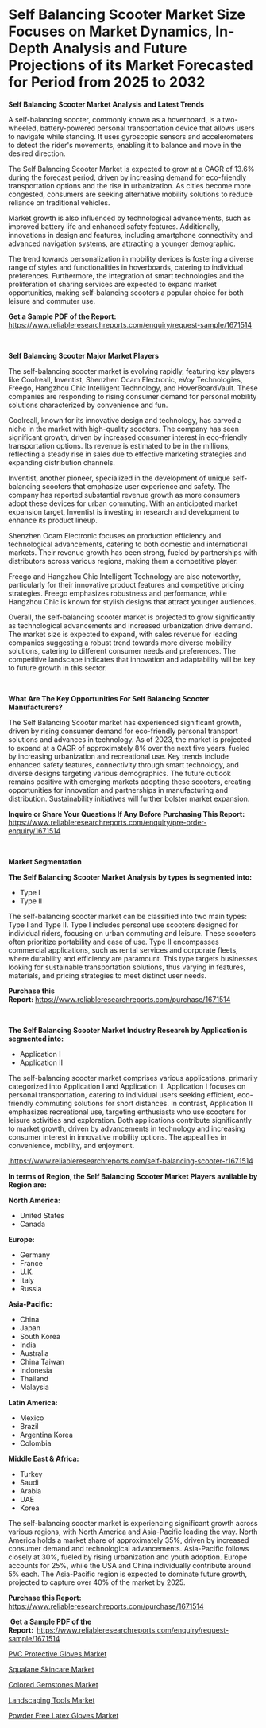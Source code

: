 <p><h1>Self Balancing Scooter Market Size Focuses on Market Dynamics, In-Depth Analysis and Future Projections of its Market Forecasted for Period from 2025 to 2032</h1></p><p><strong>Self Balancing Scooter Market Analysis and Latest Trends</strong></p>
<p><p>A self-balancing scooter, commonly known as a hoverboard, is a two-wheeled, battery-powered personal transportation device that allows users to navigate while standing. It uses gyroscopic sensors and accelerometers to detect the rider's movements, enabling it to balance and move in the desired direction. </p><p>The Self Balancing Scooter Market is expected to grow at a CAGR of 13.6% during the forecast period, driven by increasing demand for eco-friendly transportation options and the rise in urbanization. As cities become more congested, consumers are seeking alternative mobility solutions to reduce reliance on traditional vehicles. </p><p>Market growth is also influenced by technological advancements, such as improved battery life and enhanced safety features. Additionally, innovations in design and features, including smartphone connectivity and advanced navigation systems, are attracting a younger demographic. </p><p>The trend towards personalization in mobility devices is fostering a diverse range of styles and functionalities in hoverboards, catering to individual preferences. Furthermore, the integration of smart technologies and the proliferation of sharing services are expected to expand market opportunities, making self-balancing scooters a popular choice for both leisure and commuter use.</p></p>
<p><strong>Get a Sample PDF of the Report:&nbsp;</strong> <a href="https://www.reliableresearchreports.com/enquiry/request-sample/1671514?utm_campaign=41&utm_medium=2&utm_source=Github&utm_content=ia&utm_term=07022025&utm_id=self-balancing-scooter">https://www.reliableresearchreports.com/enquiry/request-sample/1671514</a></p>
<p>&nbsp;</p>
<p><strong>Self Balancing Scooter Major Market Players</strong></p>
<p><p>The self-balancing scooter market is evolving rapidly, featuring key players like Coolreall, Inventist, Shenzhen Ocam Electronic, eVoy Technologies, Freego, Hangzhou Chic Intelligent Technology, and HoverBoardVault. These companies are responding to rising consumer demand for personal mobility solutions characterized by convenience and fun.</p><p>Coolreall, known for its innovative design and technology, has carved a niche in the market with high-quality scooters. The company has seen significant growth, driven by increased consumer interest in eco-friendly transportation options. Its revenue is estimated to be in the millions, reflecting a steady rise in sales due to effective marketing strategies and expanding distribution channels.</p><p>Inventist, another pioneer, specialized in the development of unique self-balancing scooters that emphasize user experience and safety. The company has reported substantial revenue growth as more consumers adopt these devices for urban commuting. With an anticipated market expansion target, Inventist is investing in research and development to enhance its product lineup.</p><p>Shenzhen Ocam Electronic focuses on production efficiency and technological advancements, catering to both domestic and international markets. Their revenue growth has been strong, fueled by partnerships with distributors across various regions, making them a competitive player.</p><p>Freego and Hangzhou Chic Intelligent Technology are also noteworthy, particularly for their innovative product features and competitive pricing strategies. Freego emphasizes robustness and performance, while Hangzhou Chic is known for stylish designs that attract younger audiences.</p><p>Overall, the self-balancing scooter market is projected to grow significantly as technological advancements and increased urbanization drive demand. The market size is expected to expand, with sales revenue for leading companies suggesting a robust trend towards more diverse mobility solutions, catering to different consumer needs and preferences. The competitive landscape indicates that innovation and adaptability will be key to future growth in this sector.</p></p>
<p>&nbsp;</p>
<p><strong>What Are The Key Opportunities For Self Balancing Scooter Manufacturers?</strong></p>
<p><p>The Self Balancing Scooter market has experienced significant growth, driven by rising consumer demand for eco-friendly personal transport solutions and advances in technology. As of 2023, the market is projected to expand at a CAGR of approximately 8% over the next five years, fueled by increasing urbanization and recreational use. Key trends include enhanced safety features, connectivity through smart technology, and diverse designs targeting various demographics. The future outlook remains positive with emerging markets adopting these scooters, creating opportunities for innovation and partnerships in manufacturing and distribution. Sustainability initiatives will further bolster market expansion.</p></p>
<p><strong>Inquire or Share Your Questions If Any Before Purchasing This Report:</strong> <a href="https://www.reliableresearchreports.com/enquiry/pre-order-enquiry/1671514?utm_campaign=41&utm_medium=2&utm_source=Github&utm_content=ia&utm_term=07022025&utm_id=self-balancing-scooter">https://www.reliableresearchreports.com/enquiry/pre-order-enquiry/1671514</a></p>
<p>&nbsp;</p>
<p><strong>Market Segmentation</strong></p>
<p><strong>The Self Balancing Scooter Market Analysis by types is segmented into:</strong></p>
<p><ul><li>Type I</li><li>Type II</li></ul></p>
<p><p>The self-balancing scooter market can be classified into two main types: Type I and Type II. Type I includes personal use scooters designed for individual riders, focusing on urban commuting and leisure. These scooters often prioritize portability and ease of use. Type II encompasses commercial applications, such as rental services and corporate fleets, where durability and efficiency are paramount. This type targets businesses looking for sustainable transportation solutions, thus varying in features, materials, and pricing strategies to meet distinct user needs.</p></p>
<p><strong>Purchase this Report:&nbsp;</strong><a href="https://www.reliableresearchreports.com/purchase/1671514?utm_campaign=41&utm_medium=2&utm_source=Github&utm_content=ia&utm_term=07022025&utm_id=self-balancing-scooter">https://www.reliableresearchreports.com/purchase/1671514</a></p>
<p>&nbsp;</p>
<p><strong>The Self Balancing Scooter Market Industry Research by Application is segmented into:</strong></p>
<p><ul><li>Application I</li><li>Application II</li></ul></p>
<p><p>The self-balancing scooter market comprises various applications, primarily categorized into Application I and Application II. Application I focuses on personal transportation, catering to individual users seeking efficient, eco-friendly commuting solutions for short distances. In contrast, Application II emphasizes recreational use, targeting enthusiasts who use scooters for leisure activities and exploration. Both applications contribute significantly to market growth, driven by advancements in technology and increasing consumer interest in innovative mobility options. The appeal lies in convenience, mobility, and enjoyment.</p></p>
<p><a href="https://www.reliableresearchreports.com/self-balancing-scooter-r1671514?utm_campaign=41&utm_medium=2&utm_source=Github&utm_content=ia&utm_term=07022025&utm_id=self-balancing-scooter">&nbsp;https://www.reliableresearchreports.com/self-balancing-scooter-r1671514</a></p>
<p><strong>In terms of Region, the Self Balancing Scooter Market Players available by Region are:</strong></p>
<p>
    <p> <strong> North America: </strong>
        <ul>
            <li>United States</li>
            <li>Canada</li>
        </ul>
        </p> 
    <p> <strong> Europe: </strong>
        <ul>
            <li>Germany</li>
            <li>France</li>
            <li>U.K.</li>
            <li>Italy</li>
            <li>Russia</li>
        </ul>
        </p> 
    <p> <strong> Asia-Pacific: </strong>
        <ul>
            <li>China</li>
            <li>Japan</li>
            <li>South Korea</li>
            <li>India</li>
            <li>Australia</li>
            <li>China Taiwan</li>
            <li>Indonesia</li>
            <li>Thailand</li>
            <li>Malaysia</li>
        </ul>
        </p> 
    <p> <strong> Latin America: </strong>
        <ul>
            <li>Mexico</li>
            <li>Brazil</li>
            <li>Argentina Korea</li>
            <li>Colombia</li>
        </ul>
        </p> 
    <p> <strong> Middle East & Africa: </strong>
        <ul>
            <li>Turkey</li>
            <li>Saudi</li>
            <li>Arabia</li>
            <li>UAE</li>
            <li>Korea</li>
        </ul>
    </p>
    </p>
<p><p>The self-balancing scooter market is experiencing significant growth across various regions, with North America and Asia-Pacific leading the way. North America holds a market share of approximately 35%, driven by increased consumer demand and technological advancements. Asia-Pacific follows closely at 30%, fueled by rising urbanization and youth adoption. Europe accounts for 25%, while the USA and China individually contribute around 5% each. The Asia-Pacific region is expected to dominate future growth, projected to capture over 40% of the market by 2025.</p></p>
<p><strong>Purchase this Report: </strong><a href="https://www.reliableresearchreports.com/purchase/1671514?utm_campaign=41&utm_medium=2&utm_source=Github&utm_content=ia&utm_term=07022025&utm_id=self-balancing-scooter">https://www.reliableresearchreports.com/purchase/1671514</a></p>
<p>&nbsp;<strong>Get a Sample PDF of the Report:&nbsp;&nbsp;</strong><a href="https://www.reliableresearchreports.com/enquiry/request-sample/1671514?utm_campaign=41&utm_medium=2&utm_source=Github&utm_content=ia&utm_term=07022025&utm_id=self-balancing-scooter">https://www.reliableresearchreports.com/enquiry/request-sample/1671514</a></p>
<p><strong></strong></p>
<p><p><a href="https://github.com/xtysizov/Market-Research-Report-List-1/blob/main/pvc-protective-gloves-market.md?utm_campaign=41&utm_medium=2&utm_source=Github&utm_content=ia&utm_term=07022025&utm_id=self-balancing-scooter">PVC Protective Gloves Market</a></p><p><a href="https://github.com/djembashote/Market-Research-Report-List-1/blob/main/squalane-skincare-market.md?utm_campaign=41&utm_medium=2&utm_source=Github&utm_content=ia&utm_term=07022025&utm_id=self-balancing-scooter">Squalane Skincare Market</a></p><p><a href="https://github.com/nicoletavirag/Market-Research-Report-List-5/blob/main/colored-gemstones-market.md?utm_campaign=41&utm_medium=2&utm_source=Github&utm_content=ia&utm_term=07022025&utm_id=self-balancing-scooter">Colored Gemstones Market</a></p><p><a href="https://github.com/xalatieusope/Market-Research-Report-List-1/blob/main/landscaping-tools-market.md?utm_campaign=41&utm_medium=2&utm_source=Github&utm_content=ia&utm_term=07022025&utm_id=self-balancing-scooter">Landscaping Tools Market</a></p><p><a href="https://github.com/vjorelaclliv/Market-Research-Report-List-1/blob/main/powder-free-latex-gloves-market.md?utm_campaign=41&utm_medium=2&utm_source=Github&utm_content=ia&utm_term=07022025&utm_id=self-balancing-scooter">Powder Free Latex Gloves Market</a></p></p>